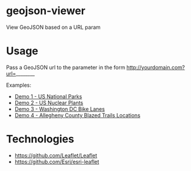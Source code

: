 geojson-viewer
==============

View GeoJSON based on a URL param

Usage
=====
Pass a GeoJSON url to the parameter in the form http://yourdomain.com?url=________ 

Examples:

* [Demo 1 - US National Parks](http://gavinr.github.io/geojson-viewer/?url=http://services1.arcgis.com/g2TonOxuRkIqSOFx/arcgis/rest/services/US_National_Parks/FeatureServer/0/query?where=1%3D1&objectIds=&time=&geometry=&geometryType=esriGeometryEnvelope&inSR=&spatialRel=esriSpatialRelIntersects&distance=&units=esriSRUnit_Meter&outFields=*&returnGeometry=true&maxAllowableOffset=&geometryPrecision=&outSR=4326&returnIdsOnly=false&returnCountOnly=false&returnExtentOnly=false&orderByFields=&groupByFieldsForStatistics=&outStatistics=&resultOffset=&resultRecordCount=&returnZ=false&returnM=false&quantizationParameters=&f=pgeojson&token=)
* [Demo 2 - US Nuclear Plants](http://gavinr.github.io/geojson-viewer/?url=https://raw.githubusercontent.com/gavinr/usa-nuclear-energy-plants/master/usa-nuclear-energy-plants.geojson)
* [Demo 3 - Washington DC Bike Lanes](http://gavinr.github.io/geojson-viewer/?url=https://rawgit.com/Esri/geojson-layer-js/master/data/dc-bike-lanes.json)
* [Demo 4 - Allegheny County Blazed Trails Locations](http://gavinr.github.io/geojson-viewer/?url=http://openac-alcogis.opendata.arcgis.com/datasets/d3b0c229af014912a957c6b9a1e46a50_0.geojson)

Technologies
============
  * https://github.com/Leaflet/Leaflet
  * https://github.com/Esri/esri-leaflet
